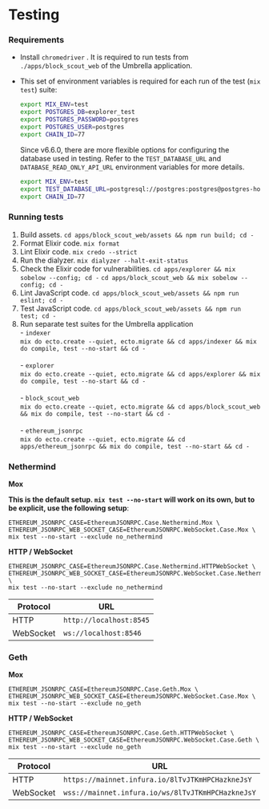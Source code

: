 # Testing

### Requirements

* Install `chromedriver` . It is required to run tests from `./apps/block_scout_web` of the Umbrella application.
*   This set of environment variables is required for each run of the test (`mix test`) suite:

    ```sh
    export MIX_ENV=test
    export POSTGRES_DB=explorer_test
    export POSTGRES_PASSWORD=postgres
    export POSTGRES_USER=postgres
    export CHAIN_ID=77
    ```

    Since v6.6.0, there are more flexible options for configuring the database used in testing. Refer to the `TEST_DATABASE_URL` and `DATABASE_READ_ONLY_API_URL` environment variables for more details.

    ```sh
    export MIX_ENV=test
    export TEST_DATABASE_URL=postgresql://postgres:postgres@postgres-host:5432/explorer_test
    export CHAIN_ID=77
    ```

### Running tests

1. Build assets. `cd apps/block_scout_web/assets && npm run build; cd -`
2. Format Elixir code. `mix format`
3. Lint Elixir code. `mix credo --strict`
4. Run the dialyzer. `mix dialyzer --halt-exit-status`
5. Check the Elixir code for vulnerabilities. `cd apps/explorer && mix sobelow --config; cd -` `cd apps/block_scout_web && mix sobelow --config; cd -`
6. Lint JavaScript code. `cd apps/block_scout_web/assets && npm run eslint; cd -`
7. Test JavaScript code. `cd apps/block_scout_web/assets && npm run test; cd -`
8. Run separate test suites for the Umbrella application\
   \- `indexer`\
   `mix do ecto.create --quiet, ecto.migrate && cd apps/indexer && mix do compile, test --no-start && cd -`\
   \
   \- `explorer`\
   `mix do ecto.create --quiet, ecto.migrate && cd apps/explorer && mix do compile, test --no-start && cd -`\
   \
   \- `block_scout_web`\
   `mix do ecto.create --quiet, ecto.migrate && cd apps/block_scout_web && mix do compile, test --no-start && cd -`\
   \
   \- `ethereum_jsonrpc`\
   `mix do ecto.create --quiet, ecto.migrate && cd apps/ethereum_jsonrpc && mix do compile, test --no-start && cd -`

### **Nethermind**

**Mox**

**This is the default setup. `mix test --no-start` will work on its own, but to be explicit, use the following setup**:

```
ETHEREUM_JSONRPC_CASE=EthereumJSONRPC.Case.Nethermind.Mox \
ETHEREUM_JSONRPC_WEB_SOCKET_CASE=EthereumJSONRPC.WebSocket.Case.Mox \
mix test --no-start --exclude no_nethermind
```

**HTTP / WebSocket**

```
ETHEREUM_JSONRPC_CASE=EthereumJSONRPC.Case.Nethermind.HTTPWebSocket \
ETHEREUM_JSONRPC_WEB_SOCKET_CASE=EthereumJSONRPC.WebSocket.Case.Nethermind \
mix test --no-start --exclude no_nethermind
```

| Protocol  | URL                     |
| --------- | ----------------------- |
| HTTP      | `http://localhost:8545` |
| WebSocket | `ws://localhost:8546`   |

### **Geth**

**Mox**

```
ETHEREUM_JSONRPC_CASE=EthereumJSONRPC.Case.Geth.Mox \
ETHEREUM_JSONRPC_WEB_SOCKET_CASE=EthereumJSONRPC.WebSocket.Case.Mox \
mix test --no-start --exclude no_geth
```

**HTTP / WebSocket**

```
ETHEREUM_JSONRPC_CASE=EthereumJSONRPC.Case.Geth.HTTPWebSocket \
ETHEREUM_JSONRPC_WEB_SOCKET_CASE=EthereumJSONRPC.WebSocket.Case.Geth \
mix test --no-start --exclude no_geth
```

| Protocol  | URL                                               |
| --------- | ------------------------------------------------- |
| HTTP      | `https://mainnet.infura.io/8lTvJTKmHPCHazkneJsY`  |
| WebSocket | `wss://mainnet.infura.io/ws/8lTvJTKmHPCHazkneJsY` |
